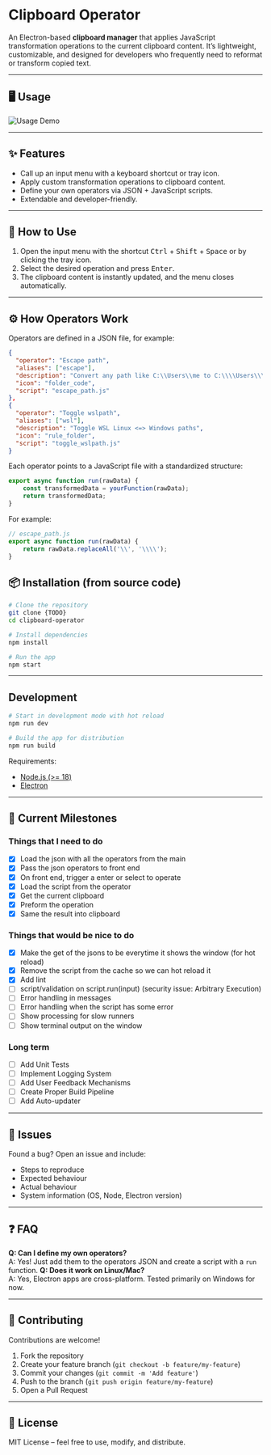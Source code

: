 # Clipboard Operator
An Electron-based **clipboard manager** that applies JavaScript transformation operations to the current clipboard content.
It’s lightweight, customizable, and designed for developers who frequently need to reformat or transform copied text.

---

## 🖥️ Usage

![Usage Demo](doc/video-usage.gif)

---

## ✨ Features

* Call up an input menu with a keyboard shortcut or tray icon.
* Apply custom transformation operations to clipboard content.
* Define your own operators via JSON + JavaScript scripts.
* Extendable and developer-friendly.

---

## 🚀 How to Use

1. Open the input menu with the shortcut <kbd>Ctrl</kbd> + <kbd>Shift</kbd> + <kbd>Space</kbd> or by clicking the tray icon.  
2. Select the desired operation and press <kbd>Enter</kbd>.  
3. The clipboard content is instantly updated, and the menu closes automatically.  

---

## ⚙️ How Operators Work

Operators are defined in a JSON file, for example:

```json
{
  "operator": "Escape path",
  "aliases": ["escape"],
  "description": "Convert any path like C:\\Users\\me to C:\\\\Users\\\\me",
  "icon": "folder_code",
  "script": "escape_path.js"
},
{
  "operator": "Toggle wslpath",
  "aliases": ["wsl"],
  "description": "Toggle WSL Linux <=> Windows paths",
  "icon": "rule_folder",
  "script": "toggle_wslpath.js"
}
```

Each operator points to a JavaScript file with a standardized structure:

```javascript
export async function run(rawData) {
    const transformedData = yourFunction(rawData);
    return transformedData;
}
```

For example:

```javascript
// escape_path.js
export async function run(rawData) {
    return rawData.replaceAll('\\', '\\\\');
}
```

## 📦 Installation (from source code)

```bash
# Clone the repository
git clone {TODO}
cd clipboard-operator

# Install dependencies
npm install

# Run the app
npm start
```

---

## Development

```bash
# Start in development mode with hot reload
npm run dev

# Build the app for distribution
npm run build
```

Requirements:

* [Node.js (>= 18)](https://nodejs.org/)
* [Electron](https://www.electronjs.org/)

---

## 🎯 Current Milestones

### Things that I need to do
 - [X] Load the json with all the operators from the main
 - [X] Pass the json operators to front end
 - [X] On front end, trigger a enter or select to operate
 - [X] Load the script from the operator
 - [X] Get the current clipboard
 - [X] Preform the operation
 - [X] Same the result into clipboard
  
### Things that would be nice to do

 - [X] Make the get of the jsons to be everytime it shows the window (for hot reload)
 - [X] Remove the script from the cache so we can hot reload it
 - [X] Add lint 
 - [ ] script/validation on script.run(input) (security issue: Arbitrary Execution) 
 - [ ] Error handling in messages
 - [ ] Error handling when the script has some error
 - [ ] Show processing for slow runners
 - [ ] Show terminal output on the window

### Long term
 - [ ] Add Unit Tests
 - [ ] Implement Logging System
 - [ ] Add User Feedback Mechanisms
 - [ ] Create Proper Build Pipeline
 - [ ] Add Auto-updater

---

## 🐛 Issues

Found a bug? Open an issue
and include:
* Steps to reproduce
* Expected behaviour
* Actual behaviour
* System information (OS, Node, Electron version)

---

## ❓ FAQ

**Q: Can I define my own operators?**  
A: Yes! Just add them to the operators JSON and create a script with a `run` function.
**Q: Does it work on Linux/Mac?**  
A: Yes, Electron apps are cross-platform. Tested primarily on Windows for now.

---

## 🤝 Contributing

Contributions are welcome!
1. Fork the repository
2. Create your feature branch (`git checkout -b feature/my-feature`)
3. Commit your changes (`git commit -m 'Add feature'`)
4. Push to the branch (`git push origin feature/my-feature`)
5. Open a Pull Request

---

## 📄 License

MIT License – feel free to use, modify, and distribute.
